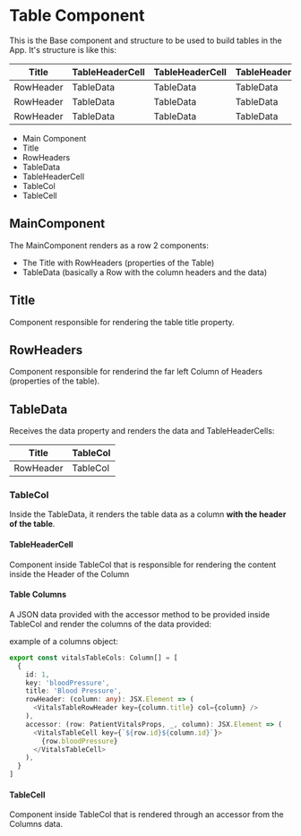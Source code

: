 # Table Component
This is the Base component and structure to be used to build tables in the App.
It's structure is like this:

|Title|TableHeaderCell|TableHeaderCell|TableHeaderCell|TableHeaderCell|
|---|---|---|---|---|
|RowHeader|TableData|TableData|TableData|TableData|
|RowHeader|TableData|TableData|TableData|TableData|
|RowHeader|TableData|TableData|TableData|TableData|

- Main Component
- Title
- RowHeaders
- TableData
- TableHeaderCell
- TableCol
- TableCell

##  MainComponent
The MainComponent renders as a row 2 components:

- The Title with RowHeaders (properties of the Table)
- TableData (basically a Row with the column headers and the data)

## Title
Component responsible for rendering the table title property.

## RowHeaders
Component responsible for renderind the far left Column of Headers (properties of the table).

## TableData
Receives the data property and renders the data and TableHeaderCells:

|Title|TableCol|
|---|---|
|RowHeader|TableCol|

### TableCol
Inside the TableData, it renders the table data as a column <strong> with the header of the table</strong>.

 #### TableHeaderCell
 Component inside TableCol that is responsible for rendering the content inside the Header of the Column


#### Table Columns
A JSON data provided with the accessor method to be provided inside TableCol and render the columns of the data provided:

example of a columns object:
```ts
export const vitalsTableCols: Column[] = [
  {
    id: 1,
    key: 'bloodPressure',
    title: 'Blood Pressure',
    rowHeader: (column: any): JSX.Element => (
      <VitalsTableRowHeader key={column.title} col={column} />
    ),
    accessor: (row: PatientVitalsProps, _, column): JSX.Element => (
      <VitalsTableCell key={`${row.id}${column.id}`}>
        {row.bloodPressure}
      </VitalsTableCell>
    ),
  }
]
```

 #### TableCell 
Component inside TableCol that is rendered through an accessor from the Columns data.